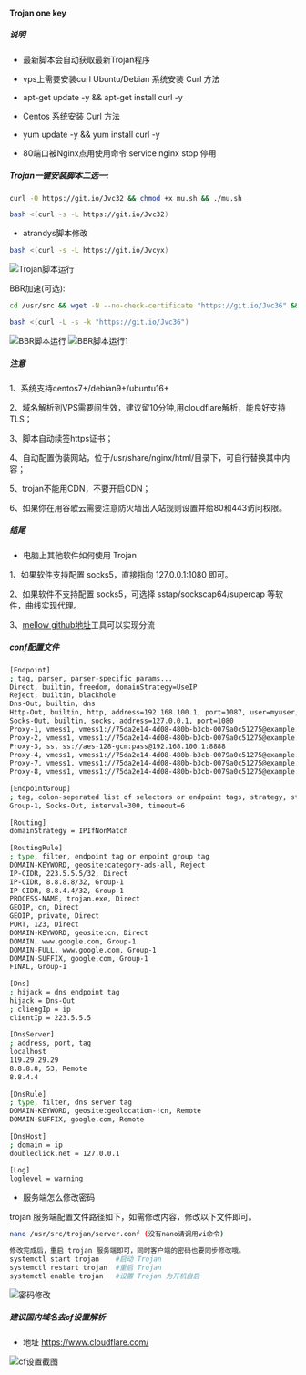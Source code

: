 #### Trojan one key


##### 说明

- 最新脚本会自动获取最新Trojan程序

- vps上需要安装curl  Ubuntu/Debian 系统安装 Curl 方法

- apt-get update -y && apt-get install curl -y    

- Centos 系统安装 Curl 方法

- yum update -y && yum install curl -y            

- 80端口被Nginx点用使用命令 service nginx stop 停用


##### Trojan一键安装脚本二选一:

```bash
curl -O https://git.io/Jvc32 && chmod +x mu.sh && ./mu.sh
```
```bash
bash <(curl -s -L https://git.io/Jvc32)
```
- atrandys脚本修改

```bash
bash <(curl -s -L https://git.io/Jvcyx)
```
![Trojan脚本运行](https://github.com/kenzok8/Trojan/blob/master/sshot/sshot-7.png)

 BBR加速(可选):

```bash
cd /usr/src && wget -N --no-check-certificate "https://git.io/Jvc36" && chmod +x tcp.sh && ./tcp.sh
```

```bash
bash <(curl -L -s -k "https://git.io/Jvc36")
```
![BBR脚本运行](https://github.com/kenzok8/Trojan/blob/master/sshot/sshot-2.png)
![BBR脚本运行1](https://github.com/kenzok8/Trojan/blob/master/sshot/sshot-3.png)

##### 注意

1、系统支持centos7+/debian9+/ubuntu16+

2、域名解析到VPS需要间生效，建议留10分钟,用cloudflare解析，能良好支持TLS；

3、脚本自动续签https证书；

4、自动配置伪装网站，位于/usr/share/nginx/html/目录下，可自行替换其中内容；

5、trojan不能用CDN，不要开启CDN；

6、如果你在用谷歌云需要注意防火墙出入站规则设置并给80和443访问权限。

##### 结尾

- 电脑上其他软件如何使用 Trojan

1、如果软件支持配置 socks5，直接指向 127.0.0.1:1080 即可。

2、如果软件不支持配置 socks5，可选择 sstap/sockscap64/supercap 等软件，曲线实现代理。

3、[mellow github地址](https://github.com/mellow-io/mellow/releases)工具可以实现分流

##### conf配置文件

```bash
[Endpoint]
; tag, parser, parser-specific params...
Direct, builtin, freedom, domainStrategy=UseIP
Reject, builtin, blackhole
Dns-Out, builtin, dns
Http-Out, builtin, http, address=192.168.100.1, port=1087, user=myuser, pass=mypass
Socks-Out, builtin, socks, address=127.0.0.1, port=1080
Proxy-1, vmess1, vmess1://75da2e14-4d08-480b-b3cb-0079a0c51275@example.com:443/path?network=ws&tls=true&ws.host=example.com
Proxy-2, vmess1, vmess1://75da2e14-4d08-480b-b3cb-0079a0c51275@example.com:10025?network=tcp
Proxy-3, ss, ss://aes-128-gcm:pass@192.168.100.1:8888
Proxy-4, vmess1, vmess1://75da2e14-4d08-480b-b3cb-0079a0c51275@example.com:443/path?network=http&http.host=example.com%2Cexample1.com&tls=true&tls.allowinsecure=true
Proxy-7, vmess1, vmess1://75da2e14-4d08-480b-b3cb-0079a0c51275@example.com:10025?network=kcp&kcp.mtu=1350&kcp.tti=20&kcp.uplinkcapacity=1&kcp.downlinkcapacity=2&kcp.congestion=false&header=none&sockopt.tos=184
Proxy-8, vmess1, vmess1://75da2e14-4d08-480b-b3cb-0079a0c51275@example.com:10025?network=quic&quic.security=none&quic.key=&header=none&tls=false&sockopt.tos=184
 
[EndpointGroup]
; tag, colon-seperated list of selectors or endpoint tags, strategy, strategy-specific params...
Group-1, Socks-Out, interval=300, timeout=6
 
[Routing]
domainStrategy = IPIfNonMatch
 
[RoutingRule]
; type, filter, endpoint tag or enpoint group tag
DOMAIN-KEYWORD, geosite:category-ads-all, Reject
IP-CIDR, 223.5.5.5/32, Direct
IP-CIDR, 8.8.8.8/32, Group-1
IP-CIDR, 8.8.4.4/32, Group-1
PROCESS-NAME, trojan.exe, Direct
GEOIP, cn, Direct
GEOIP, private, Direct
PORT, 123, Direct
DOMAIN-KEYWORD, geosite:cn, Direct
DOMAIN, www.google.com, Group-1
DOMAIN-FULL, www.google.com, Group-1
DOMAIN-SUFFIX, google.com, Group-1
FINAL, Group-1
 
[Dns]
; hijack = dns endpoint tag
hijack = Dns-Out
; cliengIp = ip
clientIp = 223.5.5.5
 
[DnsServer]
; address, port, tag
localhost
119.29.29.29
8.8.8.8, 53, Remote
8.8.4.4
 
[DnsRule]
; type, filter, dns server tag
DOMAIN-KEYWORD, geosite:geolocation-!cn, Remote
DOMAIN-SUFFIX, google.com, Remote
 
[DnsHost]
; domain = ip
doubleclick.net = 127.0.0.1
 
[Log]
loglevel = warning
```

- 服务端怎么修改密码

trojan 服务端配置文件路径如下，如需修改内容，修改以下文件即可。

```bash
nano /usr/src/trojan/server.conf (没有nano请调用vi命令)

修改完成后，重启 trojan 服务端即可，同时客户端的密码也要同步修改哦。
systemctl start trojan    #启动 Trojan
systemctl restart trojan  #重启 Trojan
systemctl enable trojan   #设置 Trojan 为开机自启

```
![密码修改](https://github.com/kenzok8/Trojan/blob/master/sshot/sshot-5.png)

##### 建议国内域名去cf设置解析
 
 - 地址 https://www.cloudflare.com/

![cf设置截图](https://github.com/kenzok8/Trojan/blob/master/sshot/sshot-4.png)


